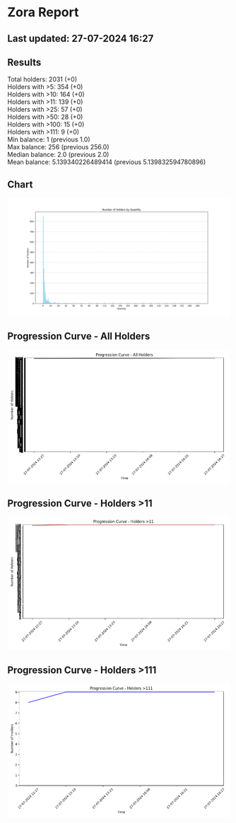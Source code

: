 # Zora Report
## Last updated: 27-07-2024 16:27
## Results
Total holders: 2031 (+0)  
Holders with >5: 354 (+0)  
Holders with >10: 164 (+0)  
Holders with >11: 139 (+0)  
Holders with >25: 57 (+0)  
Holders with >50: 28 (+0)  
Holders with >100: 15 (+0)  
Holders with >111: 9 (+0)  
Min balance: 1 (previous 1.0)  
Max balance: 256 (previous 256.0)  
Median balance: 2.0 (previous 2.0)  
Mean balance: 5.139340226489414 (previous 5.139832594780896)  
## Chart
![Number of Holders by Quantity](holders_by_quantity.png)
## Progression Curve - All Holders
![Progression Curve - All Holders](progression_curve_all.png)
## Progression Curve - Holders >11
![Progression Curve - Holders >11](progression_curve_gt_11.png)
## Progression Curve - Holders >111
![Progression Curve - Holders >111](progression_curve_gt_111.png)
